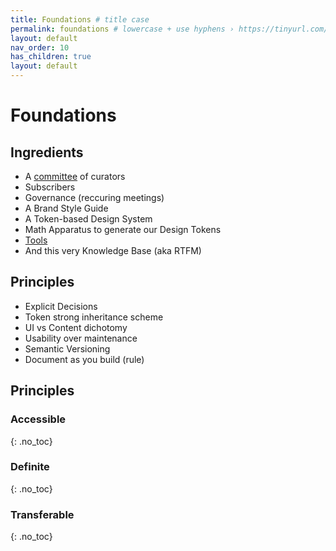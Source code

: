 ```yaml
---
title: Foundations # title case
permalink: foundations # lowercase + use hyphens › https://tinyurl.com/27kmc4rb
layout: default
nav_order: 10
has_children: true
layout: default
---
```



# Foundations

<section class="flex-1_1-cols">
  <div>
    <h2>Ingredients</h2>
    <ul>
      <li>A <a href="{{site.baseurl}}/committee">committee</a> of curators</li>
      <li>Subscribers</li>
      <li>Governance (reccuring meetings)</li>
      <li>A Brand Style Guide</li>
      <li>A Token-based Design System</li>
      <li>Math Apparatus to generate our Design Tokens</li>
      <li><a href="{{site.baseurl}}/tools">Tools</a></li>
      <li>And this very Knowledge Base (aka RTFM)</li>
    </ul>
  </div>
  <div>
    <h2>Principles</h2>
    <ul>
      <li>Explicit Decisions</li>
      <li>Token strong inheritance scheme</li>
      <li>UI vs Content dichotomy</li>
      <li>Usability over maintenance</li>
      <li>Semantic Versioning</li>
      <li>Document as you build (rule)</li>
    </ul>
  </div>
</section>


## Principles

### Accessible
{: .no_toc}

### Definite
{: .no_toc}

### Transferable
{: .no_toc}
